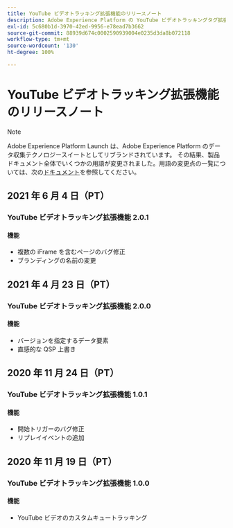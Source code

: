 ```yaml
---
title: YouTube ビデオトラッキング拡張機能のリリースノート
description: Adobe Experience Platform の YouTube ビデオトラッキングタグ拡張機能に関する最新のリリースノートです。
exl-id: 5c680b1d-3970-42ed-9956-e78ead7b3662
source-git-commit: 88939d674c0002590939004e0235d3da8b072118
workflow-type: tm+mt
source-wordcount: '130'
ht-degree: 100%

---
```


# YouTube ビデオトラッキング拡張機能のリリースノート

>[!NOTE]
>
>Adobe Experience Platform Launch は、Adobe Experience Platform のデータ収集テクノロジースイートとしてリブランドされています。 その結果、製品ドキュメント全体でいくつかの用語が変更されました。用語の変更点の一覧については、次の[ドキュメント](../../../term-updates.md)を参照してください。

## 2021 年 6 月 4 日（PT）

### YouTube ビデオトラッキング拡張機能 2.0.1

#### 機能

* 複数の iFrame を含むページのバグ修正
* ブランディングの名前の変更

## 2021 年 4 月 23 日（PT）

### YouTube ビデオトラッキング拡張機能 2.0.0

#### 機能

* バージョンを指定するデータ要素
* 直感的な QSP 上書き

## 2020 年 11 月 24 日（PT）

### YouTube ビデオトラッキング拡張機能 1.0.1

#### 機能

* 開始トリガーのバグ修正
* リプレイイベントの追加

## 2020 年 11 月 19 日（PT）

### YouTube ビデオトラッキング拡張機能 1.0.0

#### 機能

* YouTube ビデオのカスタムキュートラッキング
